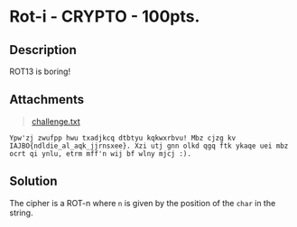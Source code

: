 # Rot-i - CRYPTO - 100pts.
## Description
ROT13 is boring!

## Attachments
> [challenge.txt](https://github.com/SamIsland/writeups/blob/master/rot-i/challenge.txt)
```
Ypw'zj zwufpp hwu txadjkcq dtbtyu kqkwxrbvu! Mbz cjzg kv IAJBO{ndldie_al_aqk_jjrnsxee}. Xzi utj gnn olkd qgq ftk ykaqe uei mbz ocrt qi ynlu, etrm mff'n wij bf wlny mjcj :).
```

## Solution
The cipher is a ROT-n where `n` is given by the position of the `char` in the string.
